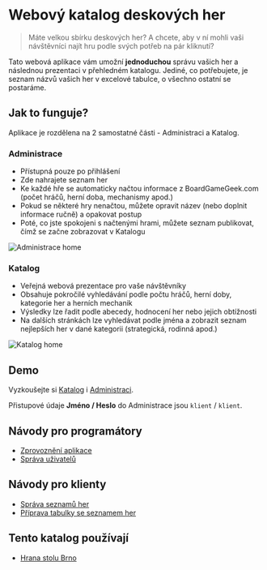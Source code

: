 # Webový katalog deskových her

> Máte velkou sbírku deskových her? A chcete, aby v ní mohli vaši návštěvníci najít hru podle svých potřeb na pár kliknutí?

Tato webová aplikace vám umožní **jednoduchou** správu vašich her a následnou prezentaci v přehledném katalogu. Jediné, co potřebujete, je seznam názvů vašich her v excelové tabulce, o všechno ostatní se postaráme.

## Jak to funguje?

Aplikace je rozdělena na 2 samostatné části - Administraci a Katalog.

### Administrace

- Přístupná pouze po přihlášení
- Zde nahrajete seznam her
- Ke každé hře se automaticky načtou informace z BoardGameGeek.com (počet hráčů, herní doba, mechanismy apod.)
- Pokud se některé hry nenačtou, můžete opravit název (nebo doplnit informace ručně) a opakovat postup
- Poté, co jste spokojeni s načtenými hrami, můžete seznam publikovat, čímž se začne zobrazovat v Katalogu

![Administrace home](/assets/admin-home.png)

### Katalog

- Veřejná webová prezentace pro vaše návštěvníky
- Obsahuje pokročilé vyhledávání podle počtu hráčů, herní doby, kategorie her a herních mechanik
- Výsledky lze řadit podle abecedy, hodnocení her nebo jejich obtížnosti
- Na dalších stránkách lze vyhledávat podle jména a zobrazit seznam nejlepších her v dané kategorii (strategická, rodinná apod.)

![Katalog home](/assets/catalog-home.png)

## Demo

Vyzkoušejte si [Katalog](https://board-game-web-catalog.vercel.app/) i [Administraci](https://board-game-web-catalog.vercel.app/admin).

Přistupové údaje **Jméno / Heslo** do Administrace jsou `klient` / `klient`.

## Návody pro programátory

- [Zprovoznění aplikace](/new-project.md)
- [Správa uživatelů](/users.md)

## Návody pro klienty

- [Správa seznamů her](/collections.md)
- [Příprava tabulky se seznamem her](/data-preparation.md)

## Tento katalog používají

- [Hrana stolu Brno](https://hry.hranastolu.cz/)
